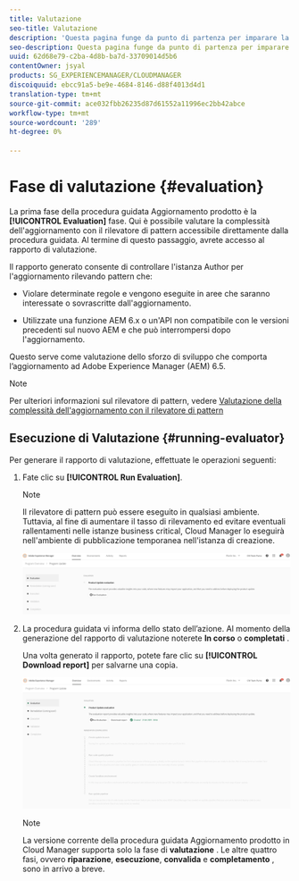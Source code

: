 ```yaml
---
title: Valutazione
seo-title: Valutazione
description: 'Questa pagina funge da punto di partenza per imparare la fase di valutazione nella procedura guidata Aggiornamento prodotto. '
seo-description: Questa pagina funge da punto di partenza per imparare la fase di valutazione nella procedura guidata Aggiornamento prodotto.
uuid: 62d68e79-c2ba-4d8b-ba7d-33709014d5b6
contentOwner: jsyal
products: SG_EXPERIENCEMANAGER/CLOUDMANAGER
discoiquuid: ebcc91a5-be9e-4684-8146-d88f4013d4d1
translation-type: tm+mt
source-git-commit: ace032fbb26235d87d61552a11996ec2bb42abce
workflow-type: tm+mt
source-wordcount: '289'
ht-degree: 0%

---
```



# Fase di valutazione {#evaluation}

La prima fase della procedura guidata Aggiornamento prodotto è la **[!UICONTROL Evaluation]** fase.
Qui è possibile valutare la complessità dell&#39;aggiornamento con il rilevatore di pattern accessibile direttamente dalla procedura guidata. Al termine di questo passaggio, avrete accesso al rapporto di valutazione.

Il rapporto generato consente di controllare l&#39;istanza Author per l&#39;aggiornamento rilevando pattern che:

* Violare determinate regole e vengono eseguite in aree che saranno interessate o sovrascritte dall&#39;aggiornamento.

* Utilizzate una funzione AEM 6.x o un&#39;API non compatibile con le versioni precedenti sul nuovo AEM e che può interrompersi dopo l&#39;aggiornamento.

Questo serve come valutazione dello sforzo di sviluppo che comporta l’aggiornamento ad Adobe Experience Manager (AEM) 6.5.

>[!NOTE]
>
>Per ulteriori informazioni sul rilevatore di pattern, vedere [Valutazione della complessità dell&#39;aggiornamento con il rilevatore di pattern](https://helpx.adobe.com/experience-manager/6-4/sites/deploying/using/pattern-detector.html)

## Esecuzione di Valutazione {#running-evaluator}

Per generare il rapporto di valutazione, effettuate le operazioni seguenti:

1. Fate clic su **[!UICONTROL Run Evaluation]**.

   >[!NOTE]
   >Il rilevatore di pattern può essere eseguito in qualsiasi ambiente. Tuttavia, al fine di aumentare il tasso di rilevamento ed evitare eventuali rallentamenti nelle istanze business critical, Cloud Manager lo eseguirà nell&#39;ambiente di pubblicazione temporanea nell&#39;istanza di creazione.

   ![](assets/Run-Evaluation.png)

1. La procedura guidata vi informa dello stato dell’azione. Al momento della generazione del rapporto di valutazione noterete **In corso** o **completati** .

   Una volta generato il rapporto, potete fare clic su **[!UICONTROL Download report]** per salvarne una copia.

   ![](assets/Evaluation-1.png)


   >[!NOTE]
   >
   >La versione corrente della procedura guidata Aggiornamento prodotto in Cloud Manager supporta solo la fase di **valutazione** . Le altre quattro fasi, ovvero **riparazione**, **esecuzione**, **convalida** e **completamento** , sono in arrivo a breve.
